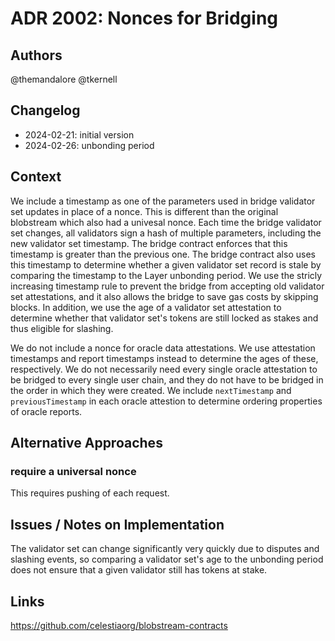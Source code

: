 # ADR 2002: Nonces for Bridging

## Authors

@themandalore
@tkernell

## Changelog

- 2024-02-21: initial version
- 2024-02-26: unbonding period 


## Context

We include a timestamp as one of the parameters used in bridge validator set updates in place of a nonce. This is different than the original blobstream which also had a univesal nonce. Each time the bridge validator set changes, all validators sign a hash of multiple parameters, including the new validator set timestamp. The bridge contract enforces that this timestamp is greater than the previous one. The bridge contract also uses this timestamp to determine whether a given validator set record is stale by comparing the timestamp to the Layer unbonding period. We use the stricly increasing timestamp rule to prevent the bridge from accepting old validator set attestations, and it also allows the bridge to save gas costs by skipping blocks. In addition, we use the age of a validator set attestation to determine whether that validator set's tokens are still locked as stakes and thus eligible for slashing.

We do not include a nonce for oracle data attestations. We use attestation timestamps and report timestamps instead to determine the ages of these, respectively. We do not necessarily need every single oracle attestation to be bridged to every single user chain, and they do not have to be bridged in the order in which they were created. We include `nextTimestamp` and `previousTimestamp` in each oracle attestion to determine ordering properties of oracle reports.


## Alternative Approaches

### require a universal nonce

This requires pushing of each request.


## Issues / Notes on Implementation

The validator set can change significantly very quickly due to disputes and slashing events, so comparing a validator set's age to the unbonding period does not ensure that a given validator still has tokens at stake. 

## Links

https://github.com/celestiaorg/blobstream-contracts 